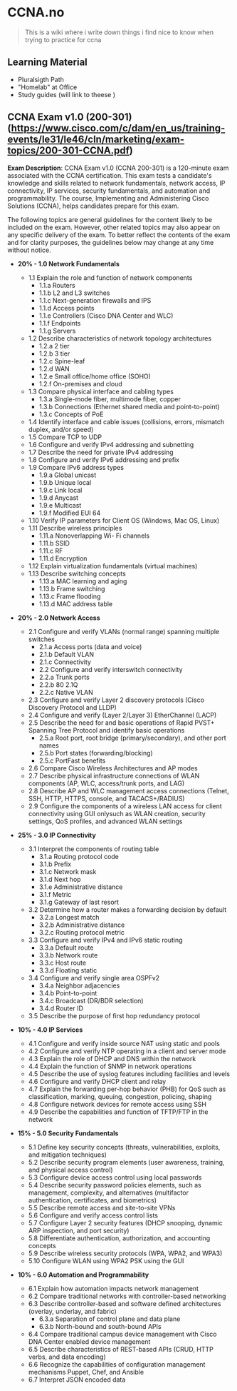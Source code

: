 # CCNA.no
> This is a wiki where i write down things i find nice to know when trying to practice for ccna

## Learning Material
* Pluralsigth Path
* "Homelab" at Office
* Study guides (will link to theese ) 

## CCNA Exam v1.0 (200-301) (https://www.cisco.com/c/dam/en_us/training-events/le31/le46/cln/marketing/exam-topics/200-301-CCNA.pdf)

**Exam Description**:  CCNA Exam v1.0 (CCNA 200-301) is a 120-minute exam associated with the CCNA certification. This exam tests a candidate's knowledge and skills related to network fundamentals, network access, IP connectivity, IP services, security fundamentals, and automation and programmability. The course, Implementing and Administering Cisco Solutions (CCNA), helps candidates prepare for this exam.



The following topics are general guidelines for the content likely to be included on the exam. However, other related topics may also appear on any specific delivery of the exam. To better reflect the contents of the exam and for clarity purposes, the guidelines below may change at any time without notice.


* **20% - 1.0 Network Fundamentals**
	* 1.1 Explain the role and function of network components
		* 1.1.a Routers
		* 1.1.b L2 and L3 switches
		* 1.1.c Next-generation firewalls and IPS
		* 1.1.d Access points
		* 1.1.e Controllers (Cisco DNA Center and WLC)
		* 1.1.f Endpoints
		* 1.1.g Servers
	* 1.2 Describe characteristics of network topology architectures
		* 1.2.a 2 tier
		* 1.2.b 3 tier
		* 1.2.c Spine-leaf
		* 1.2.d WAN
		* 1.2.e Small office/home office (SOHO)
		* 1.2.f On-premises and cloud
	* 1.3 Compare physical interface and cabling types
		* 1.3.a Single-mode fiber, multimode fiber, copper
		* 1.3.b Connections (Ethernet shared media and point-to-point)
		* 1.3.c Concepts of PoE
	* 1.4 Identify interface and cable issues (collisions, errors, mismatch duplex, and/or speed)
	* 1.5 Compare TCP to UDP 
	* 1.6 Configure and verify IPv4 addressing and subnetting 
	* 1.7 Describe the need for private IPv4 addressing
	* 1.8 Configure and verify IPv6 addressing and prefix
	* 1.9 Compare IPv6 address types 
		* 1.9.a Global unicast
		* 1.9.b Unique local 
		* 1.9.c Link local 
		* 1.9.d Anycast
		* 1.9.e Multicast
		* 1.9.f Modified EUI 64
	* 1.10 Verify IP parameters for Client OS (Windows, Mac OS, Linux)
	* 1.11 Describe wireless principles
		* 1.11.a   Nonoverlapping Wi- Fi channels
		* 1.11.b   SSID
		* 1.11.c    RF
		* 1.11.d   Encryption
	* 1.12 Explain virtualization fundamentals (virtual machines)
	* 1.13 Describe switching concepts
		* 1.13.a MAC learning and aging
		* 1.13.b Frame switching
		* 1.13.c Frame flooding
		* 1.13.d MAC address table

* **20% - 2.0 Network Access**
	* 2.1 Configure and verify VLANs (normal range) spanning multiple switches
		* 2.1.a Access ports (data and voice)
		* 2.1.b Default VLAN
		* 2.1.c Connectivity
		* 2.2 Configure and verify interswitch connectivity
		* 2.2.a Trunk ports
		* 2.2.b 80 2.1Q
		* 2.2.c Native VLAN
	* 2.3 Configure and verify Layer 2 discovery protocols (Cisco Discovery Protocol and LLDP)
	* 2.4 Configure and verify (Layer 2/Layer 3) EtherChannel (LACP)
	* 2.5 Describe the need for and basic operations of Rapid PVST+ Spanning Tree Protocol and identify basic operations
		* 2.5.a Root port, root bridge (primary/secondary), and other port names
		* 2.5.b Port states (forwarding/blocking)
		* 2.5.c PortFast benefits
	* 2.6 Compare Cisco Wireless Architectures and AP modes
	* 2.7 Describe physical infrastructure connections of WLAN components (AP, WLC, access/trunk ports, and LAG)
	* 2.8 Describe AP and WLC management access connections (Telnet, SSH, HTTP, HTTPS, console, and TACACS+/RADIUS) 
	* 2.9 Configure the components of a wireless LAN access for client connectivity using GUI onlysuch as WLAN creation, security settings, QoS profiles, and advanced WLAN settings


* **25% - 3.0 IP Connectivity**

	* 3.1 Interpret the components of routing table
		* 3.1.a Routing protocol code
		* 3.1.b Prefix
		* 3.1.c Network mask
		* 3.1.d Next hop
		* 3.1.e Administrative distance
		* 3.1.f Metric
		* 3.1.g Gateway of last resort
	* 3.2 Determine how a router makes a forwarding decision by default
		* 3.2.a Longest match
		* 3.2.b Administrative distance
		* 3.2.c Routing protocol metric
	* 3.3 Configure and verify IPv4 and IPv6 static routing
		* 3.3.a Default route
		* 3.3.b Network route
		* 3.3.c Host route
		* 3.3.d Floating static
	* 3.4 Configure and verify single area OSPFv2
		* 3.4.a Neighbor adjacencies
		* 3.4.b Point-to-point
		* 3.4.c Broadcast (DR/BDR selection)
		* 3.4.d Router ID
	* 3.5 Describe the purpose of first hop redundancy protocol

* **10% - 4.0 IP Services**
	* 4.1 Configure and verify inside source NAT using static and pools
	* 4.2 Configure and verify NTP operating in a client and server mode
	* 4.3 Explain the role of DHCP and DNS within the network
	* 4.4 Explain the function of SNMP in network operations
	* 4.5 Describe the use of syslog features including facilities and levels
	* 4.6 Configure and verify DHCP client and relay
	* 4.7 Explain the forwarding per-hop behavior (PHB) for QoS such as classification, marking, queuing, congestion, policing, shaping 
	* 4.8 Configure network devices for remote access using SSH 
	* 4.9 Describe the capabilities and function of TFTP/FTP in the network


* **15% - 5.0 Security Fundamentals**
	* 5.1 Define key security concepts (threats, vulnerabilities, exploits,  and mitigation techniques)
	* 5.2 Describe security program elements (user awareness, training, and physical access control) 
	* 5.3 Configure device access control using local passwords 
	* 5.4 Describe security password policies elements, such as management, complexity, and alternatives (multifactor authentication, certificates, and biometrics)
	* 5.5 Describe remote access and site-to-site VPNs
	* 5.6 Configure and verify access control lists
	* 5.7 Configure Layer 2 security features (DHCP snooping, dynamic ARP inspection, and port security)
	* 5.8 Differentiate authentication, authorization, and accounting concepts
	* 5.9 Describe wireless security protocols (WPA, WPA2, and WPA3)
	* 5.10 Configure WLAN using WPA2 PSK using the GUI

* **10% - 6.0 Automation and Programmability**
	* 6.1 Explain how automation impacts network management
	* 6.2 Compare traditional networks with controller-based networking
	* 6.3 Describe controller-based and software defined architectures (overlay, underlay, and fabric)
		* 6.3.a Separation of control plane and data plane 
		* 6.3.b North-bound and south-bound APIs
	* 6.4 Compare traditional campus device management with Cisco DNA Center enabled device management
	* 6.5 Describe characteristics of REST-based APIs (CRUD, HTTP verbs, and data encoding)
	* 6.6 Recognize the capabilities of configuration management mechanisms Puppet, Chef, and Ansible
	* 6.7 Interpret JSON encoded data
